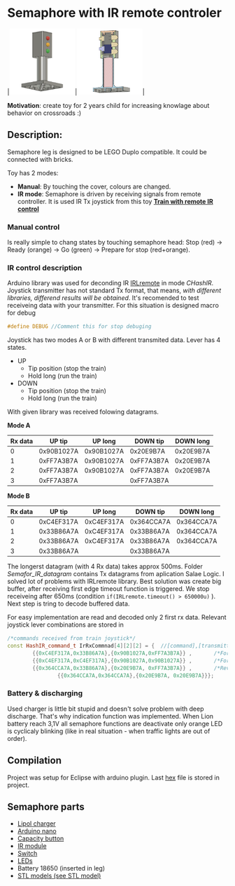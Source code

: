 # Semaphore with IR remote controler
|<img src="https://github.com/JanZChlumu/Kids-Semaphore/blob/master/STL%20model/sem_view.png" width="150" height="150">|<img src="https://github.com/JanZChlumu/Kids-Semaphore/blob/master/STL%20model/sem_cutted.png" width="150" height="150" alt="cutout">|

**Motivation**: create toy for 2 years child for increasing knowlage about behavior on crossroads :)

## Description:
Semaphore leg is designed to be LEGO Duplo compatible. It could be connected with bricks.

Toy has 2 modes:

- **Manual**: By touching the cover, colours are changed.
- **IR mode**: Semaphore is driven by receiving signals from remote controller. It is used IR Tx joystick from this toy [ **Train with remote IR control**](https://www.lidl-shop.cz/PLAYTIVE-JUNIOR-Vlacek-na-dalkove-ovladani/p100246613)

### Manual control
Is really simple to chang states by touching semaphore head: Stop (red) -> Ready (orange) -> Go (green) -> Prepare for stop (red+orange).

### IR control description
Arduino library was used for deconding IR [IRLremote](https://github.com/NicoHood/IRLremote/blob/master/Readme.md) in mode _CHashIR_. Joystick transmitter has not standard Tx format, that means, _with different libraries, differend results will be obtained_. It's recomended to test receiveing data with your transmitter. For this situation is designed macro for debug
```cpp
#define DEBUG //Comment this for stop debuging
```
Joystick has two modes A or B with different transmited data. Lever has 4 states. 
- UP
  - Tip position (stop the train)
  - Hold long (run the train)
- DOWN
  - Tip position (stop the train)
  - Hold long (run the train)
  
 With given library was received folowing datagrams. 

**Mode A**

|Rx data|UP tip	   |UP long   |	DOWN tip  |	DOWN long |
| ---   | -------- | -------- | --------- | --------- |
|0      |0x90B1027A|0x90B1027A	|0x20E9B7A|0x20E9B7A|
|1      |0xFF7A3B7A|0x90B1027A	|0xFF7A3B7A|0x20E9B7A|
|2      |0xFF7A3B7A|0x90B1027A	|0xFF7A3B7A|0x20E9B7A|
|3      |0xFF7A3B7A|            |0xFF7A3B7A|	


**Mode B**

|Rx data|UP tip	   |UP long   |	DOWN tip  |	DOWN long |
| ---   | -------- | -------- | --------- | --------- |
|0      |0xC4EF317A|0xC4EF317A|	0x364CCA7A|	0x364CCA7A|
|1      |0x33B86A7A|0xC4EF317A|	0x33B86A7A| 0x364CCA7A|
|2      |0x33B86A7A|0xC4EF317A|	0x33B86A7A|	0x364CCA7A|
|3      |0x33B86A7A|          | 0x33B86A7A|	          |


The longerst datagram (with 4 Rx data) takes approx 500ms. Folder _Semafor_IR_datagram_ contains Tx datagrams from aplication Salae Logic. 
I solved lot of problems with IRLremote library. Best solution was create big buffer, after receiving first edge timeout function is triggered. We stop receiveing after 650ms (condition ```if(IRLremote.timeout() > 650000u)``` ). Next step is tring to decode buffered data. 

For easy implementation are read and decoded only 2 first rx data. Relevant joystick lever combinations are stored in
```cpp
/*commands received from train joystick*/
const HashIR_command_t IrRxCommnad[4][2][2] = {  //[command],[transmitter mode A/B], [two first commnads ]
		{{0xC4EF317A,0x33B86A7A},{0x90B1027A,0xFF7A3B7A}} ,       /*Forward move TIP  -> Go2Stop*/
		{{0xC4EF317A,0xC4EF317A},{0x90B1027A,0x90B1027A}} ,       /*Forward move LONG -> Go2Run */
		{{0x364CCA7A,0x33B86A7A},{0x20E9B7A, 0xFF7A3B7A}} ,       /*Reverse move TIP  -> Go2Stop*/
                {{0x364CCA7A,0x364CCA7A},{0x20E9B7A, 0x20E9B7A}}};        /*Reverse move LONG -> Go2Run */
```
### Battery & discharging
Used charger is little bit stupid and doesn't solve problem with deep discharge. That's why indication function was implemented. When Lion battery reach 3,1V all semaphore functions are deactivate only orange LED is cyclicaly blinking (like in real situation - when traffic lights are out of order).
## Compilation
Project was setup for Eclipse with arduino plugin. Last [hex](Kids-Semaphore/Semaphore/Release/Semaphore.hex) file is stored in project.
## Semaphore parts
* [Lipol charger](https://www.electroschematics.com/10551/tp4056-lipo-battery-charger-rc-toys/)
* [Arduino nano](https://www.aliexpress.com/item/ATMEGA328P-Pro-Mini-328-Mini-ATMEGA328-5V-16MHz-5V-16M-for-arduino/32831029894.html?spm=a2g0s.9042311.0.0.64d94c4dOIaAYn)
* [Capacity button](https://www.aliexpress.com/item/TTP223-Module-Capacitive-Touch-Switch-Button-Self-Lock-Key-Module-2-5-5-5V/32709015595.html?spm=a2g0s.9042311.0.0.27424c4d5RztuN)
* [IR module](https://www.tme.eu/cz/Document/c26cc9aca2ad933c9d4bdc84e43ef900/TSOP2238.pdf)
* [Switch](https://www.tme.eu/cz/details/s1501/posuvne-prepinace/)
* [LEDs](https://www.tme.eu/cz/Document/01421dc8dab8fa585126521a0ba7da49/OSXXXXA1K4A.pdf)
* Battery 18650 (inserted in leg)
* [STL models (see STL model)](https://www.thingiverse.com/thing:3239892)
